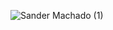 ![Sander Machado (1)](https://user-images.githubusercontent.com/11708237/136201124-10513815-954c-4263-b6c2-2830a4545ba6.png)
<!--
**sandercm/sandercm** is a ✨ _special_ ✨ repository because its `README.md` (this file) appears on your GitHub profile.

Here are some ideas to get you started:

- 🔭 I’m currently working on ...


- 👯 I’m looking to collaborate on ...
- 🤔 I’m looking for help with ...
- 💬 Ask me about ...
- 📫 How to reach me: ...
- 😄 Pronouns: ...
- ⚡ Fun fact: ...
-->
